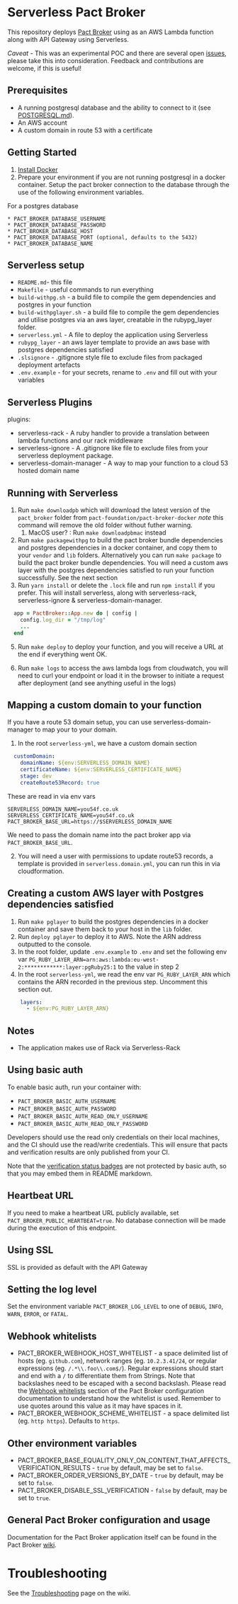 Serverless Pact Broker
==================

This repository deploys [Pact Broker](https://github.com/pact-foundation/pact_broker) using as an AWS Lambda function along with API Gateway using Serverless.

_Caveat_ - This was an experimental POC and there are several open [issues](https://github.com/pact-foundation/pact_broker-serverless/issues), please take this into consideration. Feedback and contributions are welcome, if this is useful!

## Prerequisites

* A running postgresql database and the ability to connect to it (see [POSTGRESQL.md][postgres]).
* An AWS account
* A custom domain in route 53 with a certificate

## Getting Started

1. [Install Docker](https://docs.docker.com/engine/installation/)
2. Prepare your environment if you are not running postgresql in a docker container. Setup the pact broker connection to the database through the use of the following environment variables.
    <!-- If you want to use a disposable postgres docker container just do `export DISPOSABLE_PSQL=true` before running the [script/test.sh][test-script]. -->

For a postgres database

    * PACT_BROKER_DATABASE_USERNAME
    * PACT_BROKER_DATABASE_PASSWORD
    * PACT_BROKER_DATABASE_HOST
    * PACT_BROKER_DATABASE_PORT (optional, defaults to the 5432)
    * PACT_BROKER_DATABASE_NAME

<!-- 1. Test the pact broker environment by executing [script/test.sh][test-script] -->

## Serverless setup

* `README.md`- this file
* `Makefile` - useful commands to run everything
* `build-withpg.sh` - a build file to compile the gem dependencies and postgres in your function
* `build-withpglayer.sh` - a build file to compile the gem dependencies and utilise postgres via an aws layer, creatable in the rubypg_layer folder.
* `serverless.yml` - A file to deploy the application using Serverless
* `rubypg_layer` - an aws layer template to provide an aws base with postgres dependencies satisfied
* `.slsignore` - .gitignore style file to exclude files from packaged deployment artefacts
* `.env.example` - for your secrets, rename to `.env` and fill out with your variables

## Serverless Plugins

plugins:
  - serverless-rack - A ruby handler to provide a translation between lambda functions and our rack middleware
  - serverless-ignore - A .gitignore like file to exclude files from your serverless deployment package.
  - serverless-domain-manager - A way to map your function to a cloud 53 hosted domain name

## Running with Serverless

1. Run `make downloadpb` which will download the latest version of the `pact_broker` folder from `pact-foundation/pact-broker-docker` _note_ this command will remove the old folder without futher warning.
   1. MacOS user? : Run `make downloadpbmac` instead
2. Run `make packagewithpg` to build the pact broker bundle dependencies and postgres dependencies in a docker container, and copy them to your `vendor` and `lib` folders.
   Alternatively you can run `make package` to build the pact broker bundle dependencies. You will need a custom aws layer with the postgres dependencies satisfied to run your function successfully. See the next section
3. Run `yarn install` or delete the `.lock` file and run `npm install` if you prefer. This will install serverless, along with serverless-rack, serverless-ignore & serverless-domain-manager.

  ```ruby
    app = PactBroker::App.new do | config |
      config.log_dir = "/tmp/log"
      ...
    end
  ```

5. Run `make deploy` to deploy your function, and you will receive a URL at the end if everything went OK.

6. Run `make logs` to access the aws lambda logs from cloudwatch, you will need to curl your endpoint or load it in the browser to initiate a request after deployment (and see anything useful in the logs)
   
## Mapping a custom domain to your function

If you have a route 53 domain setup, you can use serverless-domain-manager to map your to your domain.

1. In the root `serverless-yml`, we have a custom domain section

   
```yml
  customDomain:
    domainName: ${env:SERVERLESS_DOMAIN_NAME}
    certificateName: ${env:SERVERLESS_CERTIFICATE_NAME}
    stage: dev
    createRoute53Record: true
```
These are read in via env vars

```
SERVERLESS_DOMAIN_NAME=you54f.co.uk
SERVERLESS_CERTIFICATE_NAME=you54f.co.uk
PACT_BROKER_BASE_URL=https://$SERVERLESS_DOMAIN_NAME
```

We need to pass the domain name into the pact broker app via `PACT_BROKER_BASE_URL`.

2. You will need a user with permissions to update route53 records, a template is provided in `serverless.domain.yml`, you can run this in via cloudformation.


## Creating a custom AWS layer with Postgres dependencies satisfied

1. Run `make pglayer` to build the postgres dependencies in a docker container and save them back to your host in the `lib` folder.
2. Run `deploy pglayer` to deploy it to AWS. Note the ARN address outputted to the console.
3. In the root folder, update `.env.example` to `.env` and set the following env var `PG_RUBY_LAYER_ARN=arn:aws:lambda:eu-west-2:************:layer:pgRuby25:1` to the value in step 2
4. In the root `serverless-yml`, we read the env var `PG_RUBY_LAYER_ARN` which contains the ARN recorded in the previous step. Uncomment this section out.
   
```yml
    layers:
      - ${env:PG_RUBY_LAYER_ARN}
```

## Notes

* The application makes use of Rack via Serverless-Rack

## Using basic auth

To enable basic auth, run your container with:

* `PACT_BROKER_BASIC_AUTH_USERNAME`
* `PACT_BROKER_BASIC_AUTH_PASSWORD`
* `PACT_BROKER_BASIC_AUTH_READ_ONLY_USERNAME`
* `PACT_BROKER_BASIC_AUTH_READ_ONLY_PASSWORD`

Developers should use the read only credentials on their local machines, and the CI should use the read/write credentials. This will ensure that pacts and verification results are only published from your CI.

Note that the [verification status badges][badges] are not protected by basic auth, so that you may embed them in README markdown.

## Heartbeat URL

If you need to make a heartbeat URL publicly available, set `PACT_BROKER_PUBLIC_HEARTBEAT=true`. No database connection will be made during the execution of this endpoint.

## Using SSL

SSL is provided as default with the API Gateway

## Setting the log level

Set the environment variable `PACT_BROKER_LOG_LEVEL` to one of `DEBUG`, `INFO`, `WARN`, `ERROR`, or `FATAL`.

## Webhook whitelists

* PACT_BROKER_WEBHOOK_HOST_WHITELIST - a space delimited list of hosts (eg. `github.com`), network ranges (eg. `10.2.3.41/24`, or regular expressions (eg. `/.*\\.foo\\.com$/`). Regular expressions should start and end with a `/` to differentiate them from Strings. Note that backslashes need to be escaped with a second backslash. Please read the [Webhook whitelists](https://github.com/pact-foundation/pact_broker/wiki/Configuration#webhook-whitelists) section of the Pact Broker configuration documentation to understand how the whitelist is used. Remember to use quotes around this value as it may have spaces in it.
* PACT_BROKER_WEBHOOK_SCHEME_WHITELIST - a space delimited list (eg. `http https`). Defaults to `https`.

## Other environment variables

* PACT_BROKER_BASE_EQUALITY_ONLY_ON_CONTENT_THAT_AFFECTS_VERIFICATION_RESULTS - `true` by default, may be set to `false`.
* PACT_BROKER_ORDER_VERSIONS_BY_DATE - `true` by default, may be set to `false`.
* PACT_BROKER_DISABLE_SSL_VERIFICATION - `false` by default, may be set to `true`.

## General Pact Broker configuration and usage

Documentation for the Pact Broker application itself can be found in the Pact Broker [wiki][pact-broker-wiki].

# Troubleshooting

See the [Troubleshooting][troubleshooting] page on the wiki.

[badges]: https://github.com/pact-foundation/pact_broker/wiki/Provider-verification-badges
[troubleshooting]: https://github.com/DiUS/pact_broker-docker/wiki/Troubleshooting
[postgres]: https://github.com/DiUS/pact_broker-docker/blob/master/POSTGRESQL.md
[test-script]: https://github.com/DiUS/pact_broker-docker/blob/master/script/test.sh
[docker-compose]: https://github.com/DiUS/pact_broker-docker/blob/master/docker-compose.yml
[pact-broker-wiki]: https://github.com/pact-foundation/pact_broker/wiki
[reverse-proxy]: https://github.com/pact-foundation/pact_broker/wiki/Configuration#running-the-broker-behind-a-reverse-proxy
